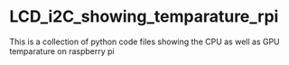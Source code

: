 # LCD_i2C_showing_temparature_rpi
This is a collection of python code files showing the CPU as well as GPU temparature on raspberry pi
